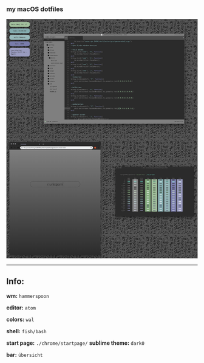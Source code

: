 ### my macOS dotfiles

![fake_busy](scrots/combo.png)

----

## Info:

**wm:**		 `hammerspoon`

**editor:**		`atom`

**colors:** 	`wal`

**shell:**		 `fish/bash`

**start page:** `./chrome/startpage/`
**sublime theme:** `dark0`

**bar:**		 `übersicht`
